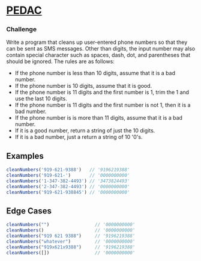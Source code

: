 # [PEDAC](https://medium.com/launch-school/solving-coding-problems-with-pedac-29141331f93f)

### Challenge

Write a program that cleans up user-entered phone numbers so that they can be sent as SMS messages. Other than digits, the input number may also contain special character such as spaces, dash, dot, and parentheses that should be ignored. The rules are as follows:
* If the phone number is less than 10 digits, assume that it is a bad number.
* If the phone number is 10 digits, assume that it is good.
* If the phone number is 11 digits and the first number is 1, trim the 1 and use the last 10 digits.
* If the phone number is 11 digits and the first number is not 1, then it is a bad number.
* If the phone number is is more than 11 digits, assume that it is a bad number.
* If it is a good number, return a string of just the 10 digits.
* If it is a bad number, just a return a string of 10 '0's.

## Examples
```js
cleanNumbers('919-621-9388')   // '9196219388'
cleanNumbers('919-621-')       // '0000000000'
cleanNumbers('1-347-382-4493') // '3473824493'
cleanNumbers('2-347-382-4493') // '0000000000'
cleanNumbers('919-621-938845') // '0000000000'
```

## Edge Cases
```js
cleanNumbers("")                 // '0000000000'
cleanNumbers()                   // '0000000000'
cleanNumbers("919 621 9388")     // '9196219388'
cleanNumbers("whatever")         // '0000000000'
cleanNumbers("919x621x9388")     // '9196219388'
cleanNumbers([])                 // '0000000000'
```
